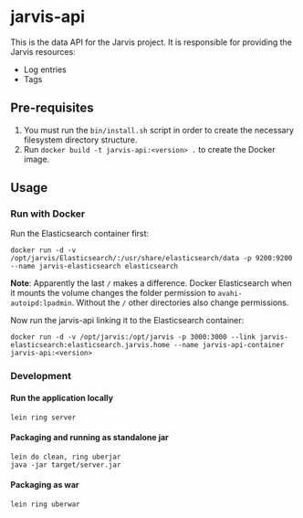 # jarvis-api

This is the data API for the Jarvis project.  It is responsible for providing the Jarvis resources:

* Log entries
* Tags

## Pre-requisites

1. You must run the `bin/install.sh` script in order to create the necessary filesystem directory structure.
2. Run `docker build -t jarvis-api:<version> .` to create the Docker image.

## Usage

### Run with Docker

Run the Elasticsearch container first:

```
docker run -d -v /opt/jarvis/Elasticsearch/:/usr/share/elasticsearch/data -p 9200:9200 --name jarvis-elasticsearch elasticsearch
```

**Note**: Apparently the last `/` makes a difference.  Docker Elasticsearch when it mounts the volume changes the folder permission to `avahi-autoipd:lpadmin`.  Without the `/` other directories also change permissions.

Now run the jarvis-api linking it to the Elasticsearch container:

```
docker run -d -v /opt/jarvis:/opt/jarvis -p 3000:3000 --link jarvis-elasticsearch:elasticsearch.jarvis.home --name jarvis-api-container jarvis-api:<version>
```

### Development

#### Run the application locally

`lein ring server`

#### Packaging and running as standalone jar

```
lein do clean, ring uberjar
java -jar target/server.jar
```

#### Packaging as war

`lein ring uberwar`

